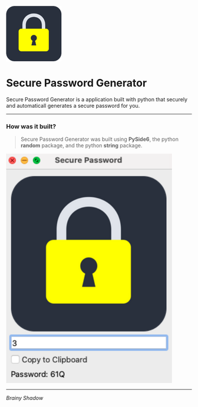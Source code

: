 <img src = 'https://github.com/BrainyShadow/secure-password-generator/blob/main/images/lock.png?raw=true' height = 150>
<h1>Secure Password Generator</h1>

Secure Password Generator is a application built with python that securely and automaticall generates a secure password for you.
 
-------------------------------------------------------------------------------------------------------------------------------------------------------------------------

 <h3>How was it built?</h3>

> Secure Password Generator was built using <b>PySide6</b>, the python <b>random</b> package, and the python <b>string</b> package.  
 
 
<img src="https://raw.githubusercontent.com/BrainyShadow/secure-password-generator/main/images/App.png" width = 450></img>

-------------------------------------------------------------------------------------------------------------------------------------------------------------------------
  
<i>Brainy Shadow</i>
